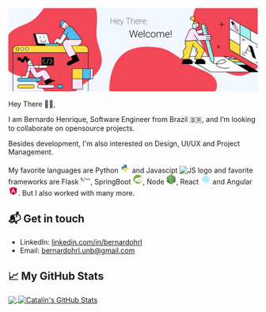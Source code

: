 <img src="https://raw.githubusercontent.com/bernardohrl/bernardohrl/master/assets/header.png" alt="Header" />

Hey There 👋🏻, 

I am Bernardo Henrique, Software Engineer from Brazil 🇧🇷, and I’m looking to collaborate on opensource projects.
 
 Besides development, I'm also interested on Design, UI/UX and Project Management.

My favorite languages are Python 
<img width="20px" src="https://raw.githubusercontent.com/github/explore/80688e429a7d4ef2fca1e82350fe8e3517d3494d/topics/python/python.png" alt="JS logo" />
and Javascipt 
<img width="20px" src="https://raw.githubusercontent.com/tkswann2/tech-logos/master/jslogo.png" alt="JS logo" />
and favorite frameworks are Flask
<img width="20px" src="https://raw.githubusercontent.com/github/explore/80688e429a7d4ef2fca1e82350fe8e3517d3494d/topics/flask/flask.png" alt="JS logo" />, SpringBoot
<img width="20px" src="https://raw.githubusercontent.com/github/explore/80688e429a7d4ef2fca1e82350fe8e3517d3494d/topics/spring-boot/spring-boot.png" alt="JS logo" />,
Node
<img width="20px" src="https://raw.githubusercontent.com/github/explore/80688e429a7d4ef2fca1e82350fe8e3517d3494d/topics/nodejs/nodejs.png" alt="JS logo" />,
React
<img width="20px" src="https://raw.githubusercontent.com/github/explore/80688e429a7d4ef2fca1e82350fe8e3517d3494d/topics/react/react.png" alt="JS logo" /> and
Angular
<img width="20px" src="https://raw.githubusercontent.com/github/explore/80688e429a7d4ef2fca1e82350fe8e3517d3494d/topics/angular/angular.png" alt="JS logo" />.
But I also worked with many more.



## 📬 Get in touch

- LinkedIn: [linkedin.com/in/bernardohrl][1]
- Email: bernardohrl.unb@gmail.com


## &#x1f4c8; My GitHub Stats

<a href="https://github.com/bernardohrl/bernardohrl">
  <img align="center" src="https://github-readme-stats.vercel.app/api/top-langs/?username=bernardohrl&hide=java,html&title_color=ffffff&text_color=c9cacc&icon_color=2bbc8a&bg_color=1d1f21" />
</a>

<a href="https://github.com/bernardohrl/bernardohrl">
  <img align="center" src="https://github-readme-stats.vercel.app/api?username=bernardohrl&show_icons=true&line_height=20&count_private=true&title_color=ffffff&text_color=c9cacc&icon_color=2bbc8a&bg_color=1d1f21" alt="Catalin's GitHub Stats" />
</a>

[1]: linkedin.com/in/bernardohrl
[2]: https://raw.githubusercontent.com/github/explore/80688e429a7d4ef2fca1e82350fe8e3517d3494d/topics/angular/angular.png